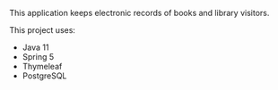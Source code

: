 This application keeps electronic records of books and library visitors.

This project uses:
- Java 11
- Spring 5 
- Thymeleaf
- PostgreSQL
